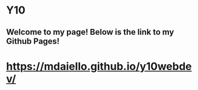 # Y10

## Welcome to my page!  Below is the link to my Github Pages!

# https://mdaiello.github.io/y10webdev/
